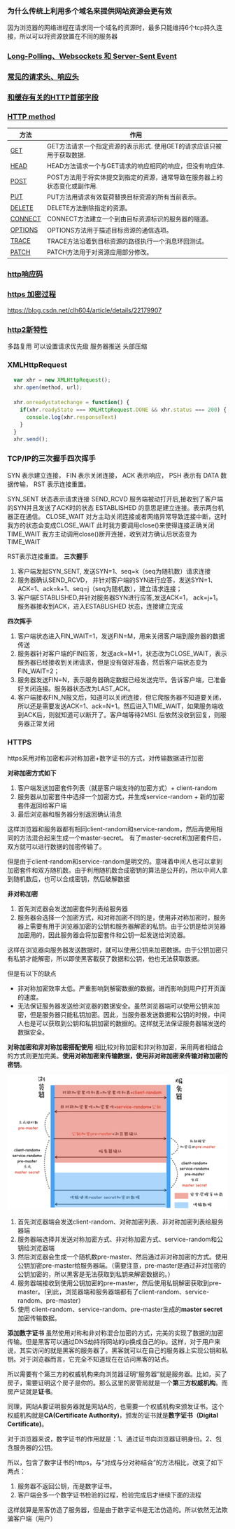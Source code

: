 ### 为什么传统上利用多个域名来提供网站资源会更有效
因为浏览器的网络进程在请求同一个域名的资源时，最多只能维持6个tcp持久连接，所以可以将资源放置在不同的服务器

### [Long-Polling、Websockets 和 Server-Sent Event](https://juejin.im/post/5b135b78f265da6e420eab7d#heading-5)

### [常见的请求头、响应头](https://juejin.im/post/5c17d3cd5188250d9e604628)

### [和缓存有关的HTTP首部字段](https://juejin.im/post/5a6eb7e06fb9a01c9a27014b)

### [HTTP method](https://developer.mozilla.org/zh-CN/docs/Web/HTTP/Methods)

| 方法 | 作用 |
| - | -|
| [GET](https://developer.mozilla.org/en-US/docs/Web/HTTP/Methods/GET) | GET方法请求一个指定资源的表示形式. 使用GET的请求应该只被用于获取数据. |
| [HEAD](https://developer.mozilla.org/en-US/docs/Web/HTTP/Methods/HEAD) | HEAD方法请求一个与GET请求的响应相同的响应，但没有响应体.|
| [POST](https://developer.mozilla.org/en-US/docs/Web/HTTP/Methods/POST)  | POST方法用于将实体提交到指定的资源，通常导致在服务器上的状态变化或副作用. |
| [PUT](https://developer.mozilla.org/en-US/docs/Web/HTTP/Methods/PUT) | PUT方法用请求有效载荷替换目标资源的所有当前表示。
| [DELETE](https://developer.mozilla.org/en-US/docs/Web/HTTP/Methods/DELETE) | DELETE方法删除指定的资源。
| [CONNECT](https://developer.mozilla.org/en-US/docs/Web/HTTP/Methods/CONNECT) | CONNECT方法建立一个到由目标资源标识的服务器的隧道。
| [OPTIONS](https://developer.mozilla.org/en-US/docs/Web/HTTP/Methods/OPTIONS) | OPTIONS方法用于描述目标资源的通信选项。
| [TRACE](https://developer.mozilla.org/en-US/docs/Web/HTTP/Methods/TRACE) | TRACE方法沿着到目标资源的路径执行一个消息环回测试。
| [PATCH](https://developer.mozilla.org/en-US/docs/Web/HTTP/Methods/PATCH) | PATCH方法用于对资源应用部分修改。

### [http响应码](https://developer.mozilla.org/zh-CN/docs/Web/HTTP/Status)

### [https 加密过程](https://www.jianshu.com/p/2b89b7ac7c9d)
https://blog.csdn.net/clh604/article/details/22179907

### [http2新特性](https://www.jianshu.com/p/67c541a421f9)
多路复用
可以设置请求优先级
服务器推送
头部压缩

### XMLHttpRequest
```js
  var xhr = new XMLHttpRequest();
  xhr.open(method, url);

  xhr.onreadystatechange = function() {
    if(xhr.readyState === XMLHttpRequest.DONE && xhr.status === 200) {
      console.log(xhr.responseText)
    }
  }
  xhr.send();
```

### TCP/IP的三次握手四次挥手
SYN 表示建立连接，
FIN 表示关闭连接，
ACK 表示响应，
PSH 表示有
DATA 数据传输，
RST 表示连接重置。

SYN_SENT 状态表示请求连接
SEND_RCVD 服务端被动打开后,接收到了客户端的SYN并且发送了ACK时的状态
ESTABLISHED 的意思是建立连接。表示两台机器正在通信。
CLOSE_WAIT 对方主动关闭连接或者网络异常导致连接中断，这时我方的状态会变成CLOSE_WAIT 此时我方要调用close()来使得连接正确关闭
TIME_WAIT  我方主动调用close()断开连接，收到对方确认后状态变为TIME_WAIT

RST表示连接重置。
**三次握手**
1. 客户端发起SYN_SENT, 发送SYN=1、seq=k（seq为随机数）请求连接
2. 服务器确认SEND_RCVD， 并针对客户端的SYN进行应答，发送SYN=1、 ACK=1、ack=k+1、seq=j（seq为随机数），建立请求连接；
3. 客户端ESTABLISHED,并针对服务器SYN进行应答,发送ACK=1， ack=j+1。服务器接收到ACK，进入ESTABLISHED 状态，连接建立完成

**四次挥手**
1. 客户端状态进入FIN_WAIT=1，发送FIN=M，用来关闭客户端到服务器的数据传送
2. 服务器针对客户端的FIN应答，发送ack=M+1，状态改为CLOSE_WAIT，表示服务器已经接收到关闭请求，但是没有做好准备，然后客户端状态变为FIN_WAIT=2；
3. 服务器发送FIN=N，表示服务器确定数据已经发送完毕。告诉客户端，已准备好关闭连接。服务器状态改为LAST_ACK。
4. 客户端接收FIN_N报文后，知道可以关闭连接，但它爬服务器不知道要关闭，所以还是需要发送ACK=1、ack=N+1。然后进入TIME_WAIT，如果服务端收到ACK后，则就知道可以断开了。客户端等待2MSL 后依然没收到回复，则服务器正常关闭


### HTTPS

https采用对称加密和非对称加密+数字证书的方式，对传输数据进行加密

**对称加密方式如下**
1. 客户端发送加密套件列表（就是客户端支持的加密方式）+ client-random
2. 服务器从加密套件中选择一个加密方式，并生成service-random + 新的加密套件返回给客户端
3. 最后浏览器和服务器分别返回确认消息

这样浏览器和服务器都有相同client-random和service-random，然后再使用相同的方法混合起来生成一个master-secret。
有了master-secret和加密套件后，双方就可以进行数据的加密传输了。

但是由于client-random和service-random是明文的。意味着中间人也可以拿到加密套件和双方随机数。由于利用随机数合成密钥的算法是公开的，所以中间人拿到随机数后，也可以合成密钥，然后破解数据


**非对称加密**
1. 首先浏览器会发送加密套件列表给服务器
2. 服务器会选择一个加密方式，和对称加密不同的是，使用非对称加密时，服务器上需要有用于浏览器加密的公钥和服务器解密的私钥。由于公钥是给浏览器加密用的，因此服务器会将加密套件和公钥一起发送给浏览器。

这样在浏览器向服务器发送数据时，就可以使用公钥来加密数据。由于公钥加密只有私钥才能解密，所以即使黑客截获了数据和公钥，他也无法获取数据。

但是有以下的缺点
- 非对称加密效率太低。严重影响到解密数据的数据，进而影响到用户打开页面的速度。
- 无法保证服务器发送给浏览器的数据安全。虽然浏览器端可以使用公钥来加密，但是服务器只能私钥加密。因此，当服务器发送数据和公钥的时候，中间人也是可以获取到公钥和私钥加密的数据的。这样就无法保证服务器端发送的数据安全。

**对称加密和非对称加密搭配使用**
相比较对称加密和非对称加密，采用两者相结合的方式则更加完美。**使用对称加密来传输数据，使用非对称加密来传输对称加密的密钥**。

![](../../assets/https.png)

1. 首先浏览器端会发送client-random、对称加密列表、非对称加密列表给服务器端
2. 服务器端选择并发送对称加密方式、非对称加密方式、service-random和公钥给浏览器端
3. 然后浏览器会生成一个随机数pre-master、然后通过非对称加密的方式。使用公钥加密pre-master给服务器端。（需要注意，pre-master是通过非对加密的公钥加密的，所以黑客是无法获取到私钥来解密数据的。）
4. 服务器端接收到使用公钥加密的pre-master，然后使用私钥解密获取到pre-master。（到此，浏览器端和服务器端都有了client-random、service-random、pre-master）
5. 使用 client-random、service-random、pre-master生成的**master secret**加密传输数据。

**添加数字证书**
虽然使用对称和非对称混合加密的方式，完美的实现了数据的加密传输。但是黑客可以通过DNS劫持将网站的ip换成自己的ip。这样，对于用户来说，其实访问的就是黑客的服务器了。黑客就可以在自己的服务器上实现公钥和私钥。对于浏览器而言，它完全不知道现在在访问黑客的站点。

所以需要有个第三方的权威机构来向浏览器证明“服务器”就是服务器。比如，买了房子，需要证明这个房子是你的。那么这里的房管局就是一个**第三方权威机构**。而房产证就是**证书**。

同理，网站A要证明服务器就是网站A的，也需要一个权威机构来颁发证书。这个权威机构就是**CA(Certificate Authority)**，颁发的证书就是**数字证书（Digital Certificate)**。

对于浏览器来说，数字证书的作用就是：1、通过证书向浏览器证明身份。2、包含服务器的公钥。

所以，包含了数字证书的https，与“对成与分对称结合”的方法相比，改变了如下两点：
1. 服务器不返回公钥，而是数字证书。
2. 客户端会多一个数字证书检验的过程，检验完成后才继续下面的流程

这样就算是黑客仿造了服务器，但是由于数字证书是无法仿造的。所以依然无法欺骗客户端（用户）